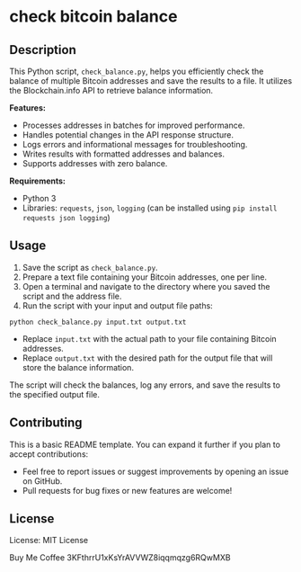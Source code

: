 # check bitcoin balance

## Description

This Python script, `check_balance.py`, helps you efficiently check the balance of multiple Bitcoin addresses and save the results to a file. It utilizes the Blockchain.info API to retrieve balance information.

**Features:**

* Processes addresses in batches for improved performance.
* Handles potential changes in the API response structure.
* Logs errors and informational messages for troubleshooting.
* Writes results with formatted addresses and balances.
* Supports addresses with zero balance.

**Requirements:**

* Python 3
* Libraries: `requests`, `json`, `logging` (can be installed using `pip install requests json logging`)

## Usage

1. Save the script as `check_balance.py`.
2. Prepare a text file containing your Bitcoin addresses, one per line.
3. Open a terminal and navigate to the directory where you saved the script and the address file.
4. Run the script with your input and output file paths:

```
python check_balance.py input.txt output.txt
```

* Replace `input.txt` with the actual path to your file containing Bitcoin addresses.
* Replace `output.txt` with the desired path for the output file that will store the balance information.

The script will check the balances, log any errors, and save the results to the specified output file.

## Contributing

This is a basic README template. You can expand it further if you plan to accept contributions:

* Feel free to report issues or suggest improvements by opening an issue on GitHub.
* Pull requests for bug fixes or new features are welcome! 

## License

License: MIT License


Buy Me Coffee 3KFthrrU1xKsYrAVVWZ8iqqmqzg6RQwMXB
